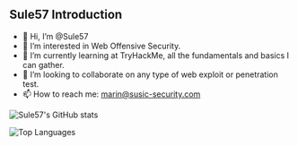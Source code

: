 ## Sule57 Introduction

- 👋 Hi, I’m @Sule57
- 👀 I’m interested in Web Offensive Security.
- 🌱 I’m currently learning at TryHackMe, all the fundamentals and basics I can gather.
- 💞️ I’m looking to collaborate on any type of web exploit or penetration test.
- 📫 How to reach me: marin@susic-security.com

![Sule57's GitHub stats](https://github-readme-stats-wheat-three-38.vercel.app/api?username=Sule57&show_icons=true&theme=gotham)

![Top Languages](https://github-readme-stats.vercel.app/api/top-langs/?username=Sule57&layout=compact)

<!---
Sule57/Sule57 is a ✨ special ✨ repository because its `README.md` (this file) appears on your GitHub profile.
You can click the Preview link to take a look at your changes.
--->
